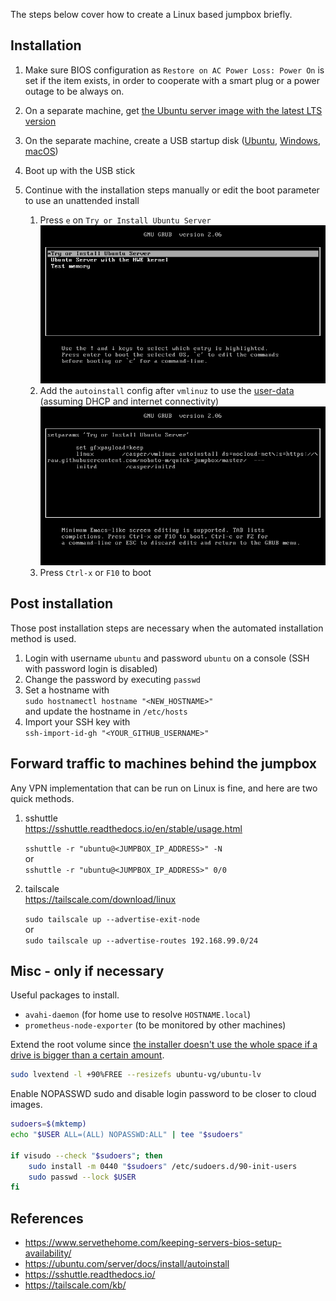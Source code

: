 The steps below cover how to create a Linux based jumpbox briefly.
## Installation

1. Make sure BIOS configuration as `Restore on AC Power Loss: Power On`
   is set if the item exists, in order to cooperate with a smart plug or
   a power outage to be always on.

1. On a separate machine, get [the Ubuntu server image with the latest LTS version](https://ubuntu.com/download/server)

1. On the separate machine, create a USB startup disk
   ([Ubuntu](https://tutorials.ubuntu.com/tutorial/tutorial-create-a-usb-stick-on-ubuntu),
   [Windows](https://tutorials.ubuntu.com/tutorial/tutorial-create-a-usb-stick-on-windows),
   [macOS](https://tutorials.ubuntu.com/tutorial/tutorial-create-a-usb-stick-on-macos))

1. Boot up with the USB stick

1. Continue with the installation steps manually or edit the boot parameter to use an unattended install

   1. Press `e` on `Try or Install Ubuntu Server`  
      ![](screenshots/grub.png)
   1. Add the `autoinstall` config after `vmlinuz` to use the [user-data](user-data) (assuming DHCP and internet connectivity)  
      ![](screenshots/grub_append_github.png)
   2. Press `Ctrl-x` or `F10` to boot

## Post installation

Those post installation steps are necessary when the automated installation method is used.

1. Login with username `ubuntu` and password `ubuntu` on a console (SSH with password login is disabled)
1. Change the password by executing `passwd`
1. Set a hostname with  
   `sudo hostnamectl hostname "<NEW_HOSTNAME>"`  
   and update the hostname in `/etc/hosts`
1. Import your SSH key with  
   `ssh-import-id-gh "<YOUR_GITHUB_USERNAME>"`

## Forward traffic to machines behind the jumpbox

Any VPN implementation that can be run on Linux is fine, and here are two quick methods.

1. sshuttle  
   https://sshuttle.readthedocs.io/en/stable/usage.html  
     
   `sshuttle -r "ubuntu@<JUMPBOX_IP_ADDRESS>" -N`  
   or  
   `sshuttle -r "ubuntu@<JUMPBOX_IP_ADDRESS>" 0/0`
1. tailscale  
   https://tailscale.com/download/linux  
     
   `sudo tailscale up --advertise-exit-node`  
   or  
   `sudo tailscale up --advertise-routes 192.168.99.0/24`

## Misc - only if necessary

Useful packages to install.
- `avahi-daemon` (for home use to resolve `HOSTNAME.local`)
- `prometheus-node-exporter` (to be monitored by other machines)


Extend the root volume since [the installer doesn't use the whole space if a drive is bigger than a certain amount](https://launchpad.net/bugs/1893276).
```bash
sudo lvextend -l +90%FREE --resizefs ubuntu-vg/ubuntu-lv
```

Enable NOPASSWD sudo and disable login password to be closer to cloud images.
```bash
sudoers=$(mktemp)
echo "$USER ALL=(ALL) NOPASSWD:ALL" | tee "$sudoers"

if visudo --check "$sudoers"; then
    sudo install -m 0440 "$sudoers" /etc/sudoers.d/90-init-users
    sudo passwd --lock $USER
fi
```

## References

- https://www.servethehome.com/keeping-servers-bios-setup-availability/
- https://ubuntu.com/server/docs/install/autoinstall
- https://sshuttle.readthedocs.io/
- https://tailscale.com/kb/
